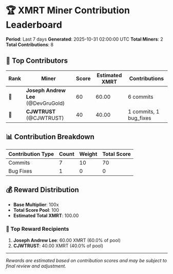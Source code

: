 # 🏆 XMRT Miner Contribution Leaderboard

**Period**: Last 7 days
**Generated**: 2025-10-31 02:00:00 UTC
**Total Miners**: 2
**Total Contributions**: 8

## 🥇 Top Contributors

| Rank | Miner | Score | Estimated XMRT | Contributions |
|------|-------|-------|----------------|---------------|
| 🥇 | **Joseph Andrew Lee** (@DevGruGold) | 60 | 60.00 | 6 commits |
| 🥈 | **CJWTRUST** (@CJWTRUST) | 40 | 40.00 | 1 commits, 1 bug_fixes |

## 📊 Contribution Breakdown

| Contribution Type | Count | Weight | Total Score |
|-------------------|-------|--------|-------------|
| Commits | 7 | 10 | 70 |
| Bug Fixes | 1 | 0 | 0 |

## 💰 Reward Distribution

- **Base Multiplier**: 100x
- **Total Score Pool**: 100
- **Estimated Total XMRT**: 100.00

### 🎯 Top Reward Recipients
1. **Joseph Andrew Lee**: 60.00 XMRT (60.0% of pool)
2. **CJWTRUST**: 40.00 XMRT (40.0% of pool)

---
*Rewards are estimated based on contribution scores and may be subject to final review and adjustment.*